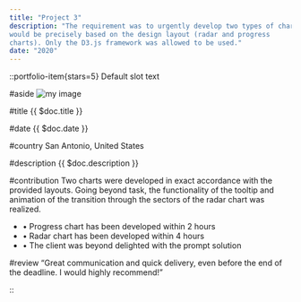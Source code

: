 ```yaml
---
title: "Project 3"
description: "The requirement was to urgently develop two types of charts that
would be precisely based on the design layout (radar and progress
charts). Only the D3.js framework was allowed to be used."
date: "2020"
---
```


::portfolio-item{stars=5}
Default slot text

#aside
![my image](/img/projects/project3.jpg)

#title
{{ $doc.title }}

#date
{{ $doc.date }}

#country
San Antonio, United States

#description
{{ $doc.description }}

#contribution
Two charts were developed in exact accordance with the provided
layouts. Going beyond task, the functionality of the tooltip and
animation of the transition through the sectors of the radar chart
was realized.
-  • Progress chart has been developed within 2 hours
- • Radar chart has been developed within 4 hours
- • The client was beyond delighted with the prompt solution

#review
“Great communication and quick
delivery, even before the end of the
deadline. I would highly recommend!”

::